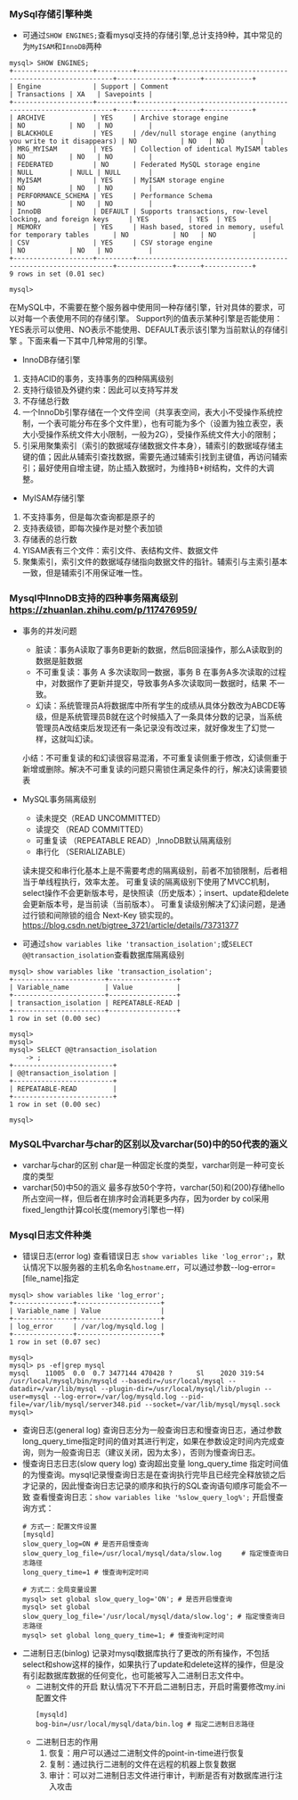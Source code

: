 ### MySql存储引擎种类
- 可通过`SHOW ENGINES;`查看mysql支持的存储引擎,总计支持9种，其中常见的为`MyISAM`和`InnoDB`两种

```
mysql> SHOW ENGINES;
+--------------------+---------+----------------------------------------------------------------+--------------+------+------------+
| Engine             | Support | Comment                                                        | Transactions | XA   | Savepoints |
+--------------------+---------+----------------------------------------------------------------+--------------+------+------------+
| ARCHIVE            | YES     | Archive storage engine                                         | NO           | NO   | NO         |
| BLACKHOLE          | YES     | /dev/null storage engine (anything you write to it disappears) | NO           | NO   | NO         |
| MRG_MYISAM         | YES     | Collection of identical MyISAM tables                          | NO           | NO   | NO         |
| FEDERATED          | NO      | Federated MySQL storage engine                                 | NULL         | NULL | NULL       |
| MyISAM             | YES     | MyISAM storage engine                                          | NO           | NO   | NO         |
| PERFORMANCE_SCHEMA | YES     | Performance Schema                                             | NO           | NO   | NO         |
| InnoDB             | DEFAULT | Supports transactions, row-level locking, and foreign keys     | YES          | YES  | YES        |
| MEMORY             | YES     | Hash based, stored in memory, useful for temporary tables      | NO           | NO   | NO         |
| CSV                | YES     | CSV storage engine                                             | NO           | NO   | NO         |
+--------------------+---------+----------------------------------------------------------------+--------------+------+------------+
9 rows in set (0.01 sec)

mysql> 
```
在MySQL中，不需要在整个服务器中使用同一种存储引擎，针对具体的要求，可以对每一个表使用不同的存储引擎。
Support列的值表示某种引擎是否能使用：YES表示可以使用、NO表示不能使用、DEFAULT表示该引擎为当前默认的存储引擎 。下面来看一下其中几种常用的引擎。

- InnoDB存储引擎

1. 支持ACID的事务，支持事务的四种隔离级别
2. 支持行级锁及外键约束：因此可以支持写并发
3. 不存储总行数
4. 一个InnoDb引擎存储在一个文件空间（共享表空间，表大小不受操作系统控制，一个表可能分布在多个文件里），也有可能为多个（设置为独立表空，表大小受操作系统文件大小限制，一般为2G），受操作系统文件大小的限制；
5. 引采用聚集索引（索引的数据域存储数据文件本身），辅索引的数据域存储主键的值；因此从辅索引查找数据，需要先通过辅索引找到主键值，再访问辅索引；最好使用自增主键，防止插入数据时，为维持B+树结构，文件的大调整。

- MyISAM存储引擎

1. 不支持事务，但是每次查询都是原子的
2. 支持表级锁，即每次操作是对整个表加锁
3. 存储表的总行数
4. YISAM表有三个文件：索引文件、表结构文件、数据文件
5. 聚集索引，索引文件的数据域存储指向数据文件的指针。辅索引与主索引基本一致，但是辅索引不用保证唯一性。

### Mysql中InnoDB支持的四种事务隔离级别 https://zhuanlan.zhihu.com/p/117476959/

- 事务的并发问题
    - 脏读：事务A读取了事务B更新的数据，然后B回滚操作，那么A读取到的数据是脏数据
    - 不可重复读：事务 A 多次读取同一数据，事务 B 在事务A多次读取的过程中，对数据作了更新并提交，导致事务A多次读取同一数据时，结果 不一致。
    - 幻读：系统管理员A将数据库中所有学生的成绩从具体分数改为ABCDE等级，但是系统管理员B就在这个时候插入了一条具体分数的记录，当系统管理员A改结束后发现还有一条记录没有改过来，就好像发生了幻觉一样，这就叫幻读。

    小结：不可重复读的和幻读很容易混淆，不可重复读侧重于修改，幻读侧重于新增或删除。解决不可重复读的问题只需锁住满足条件的行，解决幻读需要锁表

- MySQL事务隔离级别
    - 读未提交（READ UNCOMMITTED）
    - 读提交 （READ COMMITTED）
    - 可重复读 （REPEATABLE READ）,InnoDB默认隔离级别
    - 串行化 （SERIALIZABLE）

    读未提交和串行化基本上是不需要考虑的隔离级别，前者不加锁限制，后者相当于单线程执行，效率太差。
    可重复读的隔离级别下使用了MVCC机制，select操作不会更新版本号，是快照读（历史版本）；insert、update和delete会更新版本号，是当前读（当前版本）。
    可重复读级别解决了幻读问题，是通过行锁和间隙锁的组合 Next-Key 锁实现的。https://blog.csdn.net/bigtree_3721/article/details/73731377

- 可通过`show variables like 'transaction_isolation';`或`SELECT @@transaction_isolation`查看数据库隔离级别

```
mysql> show variables like 'transaction_isolation';
+-----------------------+-----------------+
| Variable_name         | Value           |
+-----------------------+-----------------+
| transaction_isolation | REPEATABLE-READ |
+-----------------------+-----------------+
1 row in set (0.00 sec)

mysql> 
mysql> 
mysql> SELECT @@transaction_isolation
    -> ;
+-------------------------+
| @@transaction_isolation |
+-------------------------+
| REPEATABLE-READ         |
+-------------------------+
1 row in set (0.00 sec)

mysql> 
```
### MySQL中varchar与char的区别以及varchar(50)中的50代表的涵义

- varchar与char的区别 char是一种固定长度的类型，varchar则是一种可变长度的类型  
- varchar(50)中50的涵义 最多存放50个字符，varchar(50)和(200)存储hello所占空间一样，但后者在排序时会消耗更多内存，因为order by col采用fixed_length计算col长度(memory引擎也一样) 

### Mysql日志文件种类
- 错误日志(error log)
查看错误日志 `show variables like 'log_error';`，默认情况下以服务器的主机名命名`hostname`.err，可以通过参数--log-error=[file_name]指定
```
mysql> show variables like 'log_error';
+---------------+---------------------+
| Variable_name | Value               |
+---------------+---------------------+
| log_error     | /var/log/mysqld.log |
+---------------+---------------------+
1 row in set (0.07 sec)

mysql> 
mysql> ps -ef|grep mysql
mysql    11005  0.0  0.7 3477144 470428 ?      Sl    2020 319:54 /usr/local/mysql/bin/mysqld --basedir=/usr/local/mysql --datadir=/var/lib/mysql --plugin-dir=/usr/local/mysql/lib/plugin --user=mysql --log-error=/var/log/mysqld.log --pid-file=/var/lib/mysql/server348.pid --socket=/var/lib/mysql/mysql.sock
mysql> 
```
- 查询日志(general log)
    查询日志分为一般查询日志和慢查询日志，通过参数long_query_time指定时间的值对其进行判定，如果在参数设定时间内完成查询，则为一般查询日志（建议关闭，因为太多），否则为慢查询日志。
- 慢查询日志日志(slow query log)
    查询超出变量 long_query_time 指定时间值的为慢查询。mysql记录慢查询日志是在查询执行完毕且已经完全释放锁之后才记录的，因此慢查询日志记录的顺序和执行的SQL查询语句顺序可能会不一致
    查看慢查询日志：`show variables like '%slow_query_log%';`
    开启慢查询方式：
    ```
    # 方式一：配置文件设置
    [mysqld]
    slow_query_log=ON # 是否开启慢查询
    slow_query_log_file=/usr/local/mysql/data/slow.log     # 指定慢查询日志路径
    long_query_time=1 # 慢查询判定时间
    
    # 方式二：全局变量设置
    mysql> set global slow_query_log='ON'; # 是否开启慢查询
    mysql> set global slow_query_log_file='/usr/local/mysql/data/slow.log'; # 指定慢查询日志路径
    mysql> set global long_query_time=1; # 慢查询判定时间
    ```
- 二进制日志(binlog)
    记录对mysql数据库执行了更改的所有操作，不包括select和show这样的操作，如果执行了update和delete这样的操作，但是没有引起数据库数据的任何变化，也可能被写入二进制日志文件中。
    - 二进制文件的开启
        默认情况下不开启二进制日志，开启时需要修改my.ini配置文件
        ```
        [mysqld]
        bog-bin=/usr/local/mysql/data/bin.log # 指定二进制日志路径
        ```
    - 二进制日志的作用
        1. 恢复：用户可以通过二进制文件的point-in-time进行恢复
        2. 复制：通过执行二进制的文件在远程的机器上恢复数据
        3. 审计：可以对二进制日志文件进行审计，判断是否有对数据库进行注入攻击


